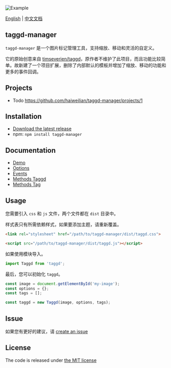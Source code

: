 ![Example](https://github.com/haiweilian/taggd-manager/raw/master/docs/example.gif)

[English](https://github.com/haiweilian/taggd-manager/blob/master/README.md) | 
[中文文档](https://github.com/haiweilian/taggd-manager/blob/master/READMECN.md)

## taggd-manager

`taggd-manager` 是一个图片标记管理工具，支持缩放、移动和灵活的自定义。

它的原始创意来自 [timseverien/taggd](https://github.com/timseverien/taggd)，原作者不维护了此项目，而且功能比较简单。故新建了一个项目扩展，删除了内部默认的模板并增加了缩放、移动的功能和更多的事件回调。

## Projects

* Todo <https://github.com/haiweilian/taggd-manager/projects/1>

## Installation

* [Download the latest release](https://github.com/haiweilian/taggd-manager/archive/master.zip)
* npm: `npm install taggd-manager`

## Documentation

* [Demo](http://haiweilian.github.io/taggd-manager/tests/manual/basic.html)
* [Options](https://github.com/haiweilian/taggd-manager/blob/master/docs/cn/options.md)
* [Events](https://github.com/haiweilian/taggd-manager/blob/master/docs/cn/events.md)
* [Methods Taggd](https://github.com/haiweilian/taggd-manager/blob/master/docs/cn/methods-taggd.md)
* [Methods Tag](https://github.com/haiweilian/taggd-manager/blob/master/docs/cn/methods-tag.md)

## Usage

您需要引入 `css` 和 `js` 文件，两个文件都在 `dist` 目录中。

样式表只有所需依赖样式，如果要添加主题，请重新覆盖。

```html
<link rel="stylesheet" href="/path/to/taggd-manager/dist/taggd.css">
```

```html
<script src="/path/to/taggd-manager/dist/taggd.js"></script>
```

如果使用模块导入。

```js
import Taggd from 'taggd';
```

最后，您可以初始化 `taggd`。

```js
const image = document.getElementById('my-image');
const options = {};
const tags = [];

const taggd = new Taggd(image, options, tags);
```

## Issue

如果您有更好的建议，请 [create an issue](https://github.com/haiweilian/taggd-manager/issues)

## License

The code is released under [the MIT license](https://github.com/haiweilian/taggd-manager/blob/master/LICENSE)

